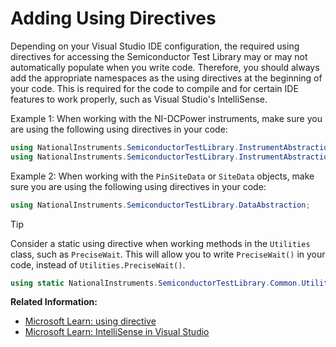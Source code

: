# Adding Using Directives

Depending on your Visual Studio IDE configuration, the required using directives for accessing the Semiconductor Test Library may or may not automatically populate when you write code. Therefore, you should always add the appropriate namespaces as the using directives at the beginning of your code. This is required for the code to compile and for certain IDE features to work properly, such as Visual Studio's IntelliSense.

Example 1: When working with the NI-DCPower instruments, make sure you are using the following using directives in your code:

```C#
using NationalInstruments.SemiconductorTestLibrary.InstrumentAbstraction;
using NationalInstruments.SemiconductorTestLibrary.InstrumentAbstraction.DCPower;
```

Example 2: When working with the `PinSiteData` or `SiteData` objects, make sure you are using the following using directives in your code:

```C#
using NationalInstruments.SemiconductorTestLibrary.DataAbstraction;
```

> [!TIP]
> Consider a static using directive when working methods in the `Utilities` class, such as `PreciseWait`. This will allow you to write `PreciseWait()` in your code, instead of `Utilities.PreciseWait()`.
>
> ```C#
> using static NationalInstruments.SemiconductorTestLibrary.Common.Utilities;
>```

**Related Information:**

- [Microsoft Learn: using directive](https://learn.microsoft.com/en-us/dotnet/csharp/language-reference/keywords/using-directive)
- [Microsoft Learn: IntelliSense in Visual Studio](https://learn.microsoft.com/en-us/visualstudio/ide/using-intellisense?view=vs-2022)
